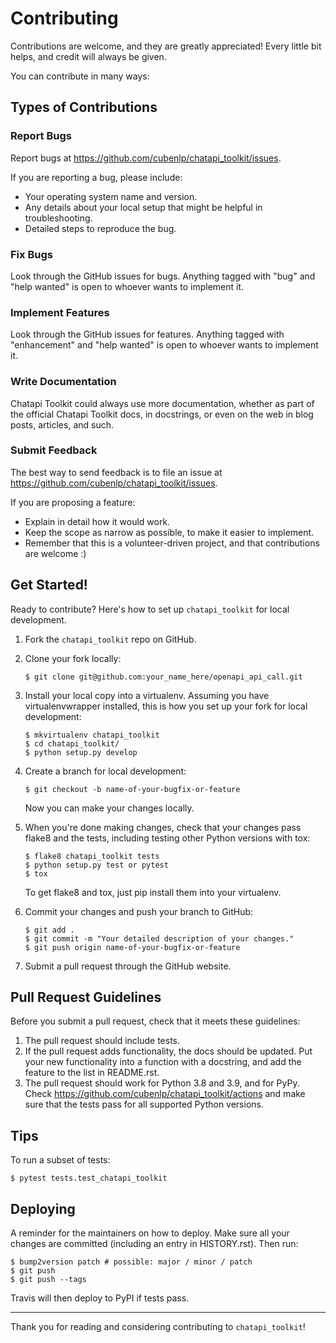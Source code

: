# Contributing

Contributions are welcome, and they are greatly appreciated! Every little bit helps, and credit will always be given.

You can contribute in many ways:

## Types of Contributions

### Report Bugs

Report bugs at https://github.com/cubenlp/chatapi_toolkit/issues.

If you are reporting a bug, please include:

- Your operating system name and version.
- Any details about your local setup that might be helpful in troubleshooting.
- Detailed steps to reproduce the bug.

### Fix Bugs

Look through the GitHub issues for bugs. Anything tagged with "bug" and "help wanted" is open to whoever wants to implement it.

### Implement Features

Look through the GitHub issues for features. Anything tagged with "enhancement" and "help wanted" is open to whoever wants to implement it.

### Write Documentation

Chatapi Toolkit could always use more documentation, whether as part of the
official Chatapi Toolkit docs, in docstrings, or even on the web in blog posts,
articles, and such.

### Submit Feedback

The best way to send feedback is to file an issue at https://github.com/cubenlp/chatapi_toolkit/issues.

If you are proposing a feature:

- Explain in detail how it would work.
- Keep the scope as narrow as possible, to make it easier to implement.
- Remember that this is a volunteer-driven project, and that contributions are welcome :)

## Get Started!

Ready to contribute? Here's how to set up `chatapi_toolkit` for local development.

1. Fork the `chatapi_toolkit` repo on GitHub.
2. Clone your fork locally:

   ```shell
   $ git clone git@github.com:your_name_here/openapi_api_call.git
   ```

3. Install your local copy into a virtualenv. Assuming you have virtualenvwrapper installed, this is how you set up your fork for local development:

   ```shell
   $ mkvirtualenv chatapi_toolkit
   $ cd chatapi_toolkit/
   $ python setup.py develop
   ```

4. Create a branch for local development:

   ```shell
   $ git checkout -b name-of-your-bugfix-or-feature
   ```

   Now you can make your changes locally.

5. When you're done making changes, check that your changes pass flake8 and the tests, including testing other Python versions with tox:

   ```shell
   $ flake8 chatapi_toolkit tests 
   $ python setup.py test or pytest
   $ tox
   ```

   To get flake8 and tox, just pip install them into your virtualenv.

6. Commit your changes and push your branch to GitHub:

   ```shell
   $ git add .
   $ git commit -m "Your detailed description of your changes."
   $ git push origin name-of-your-bugfix-or-feature
   ```

7. Submit a pull request through the GitHub website.

## Pull Request Guidelines

Before you submit a pull request, check that it meets these guidelines:

1. The pull request should include tests.
2. If the pull request adds functionality, the docs should be updated. Put your new functionality into a function with a docstring, and add the feature to the list in README.rst.
3. The pull request should work for Python 3.8 and 3.9, and for PyPy. Check https://github.com/cubenlp/chatapi_toolkit/actions and make sure that the tests pass for all supported Python versions.

## Tips

To run a subset of tests:

```shell
$ pytest tests.test_chatapi_toolkit
```

## Deploying

A reminder for the maintainers on how to deploy. Make sure all your changes are committed (including an entry in HISTORY.rst). Then run:

```shell
$ bump2version patch # possible: major / minor / patch
$ git push
$ git push --tags
```

Travis will then deploy to PyPI if tests pass.

---

Thank you for reading and considering contributing to `chatapi_toolkit`!
